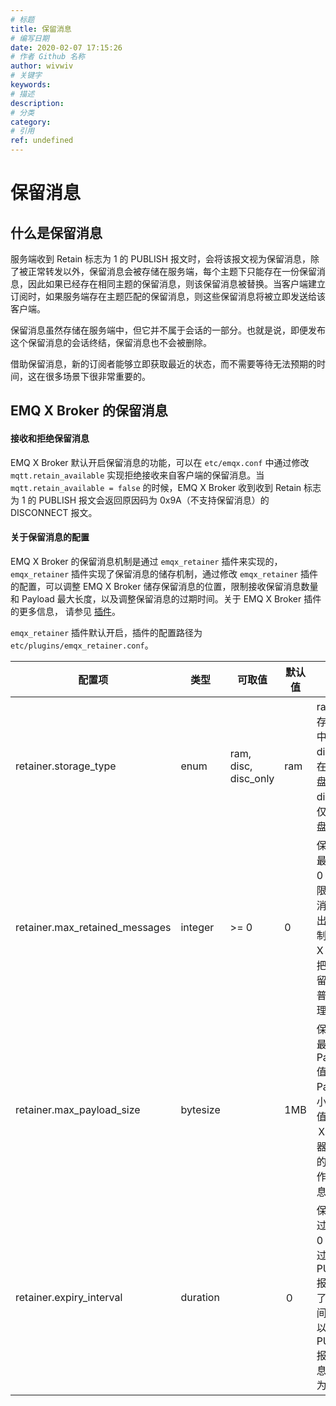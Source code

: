 ```yaml
---
# 标题
title: 保留消息
# 编写日期
date: 2020-02-07 17:15:26
# 作者 Github 名称
author: wivwiv
# 关键字
keywords:
# 描述
description:
# 分类
category: 
# 引用
ref: undefined
---
```


# 保留消息

## 什么是保留消息

服务端收到 Retain 标志为 1 的 PUBLISH 报文时，会将该报文视为保留消息，除了被正常转发以外，保留消息会被存储在服务端，每个主题下只能存在一份保留消息，因此如果已经存在相同主题的保留消息，则该保留消息被替换。当客户端建立订阅时，如果服务端存在主题匹配的保留消息，则这些保留消息将被立即发送给该客户端。

保留消息虽然存储在服务端中，但它并不属于会话的一部分。也就是说，即便发布这个保留消息的会话终结，保留消息也不会被删除。

借助保留消息，新的订阅者能够立即获取最近的状态，而不需要等待无法预期的时间，这在很多场景下很非常重要的。

## EMQ X Broker 的保留消息

#### 接收和拒绝保留消息

EMQ X Broker 默认开启保留消息的功能，可以在 `etc/emqx.conf` 中通过修改 `mqtt.retain_available` 实现拒绝接收来自客户端的保留消息。当 `mqtt.retain_available = false` 的时候，EMQ X Broker 收到收到 Retain 标志为 1 的 PUBLISH 报文会返回原因码为 0x9A（不支持保留消息）的 DISCONNECT 报文。

#### 关于保留消息的配置

EMQ X Broker 的保留消息机制是通过 `emqx_retainer` 插件来实现的，`emqx_retainer` 插件实现了保留消息的储存机制，通过修改 `emqx_retainer` 插件的配置，可以调整 EMQ X Broker 储存保留消息的位置，限制接收保留消息数量和 Payload 最大长度，以及调整保留消息的过期时间。关于 EMQ X Broker 插件的更多信息， 请参见 [插件](advanced/plugins.md)。

`emqx_retainer` 插件默认开启，插件的配置路径为 `etc/plugins/emqx_retainer.conf`。

| 配置项                         | 类型     | 可取值                   | 默认值 | 说明                                                         |
| ------------------------------ | -------- | ------------------------ | ------ | ------------------------------------------------------------ |
| retainer.storage_type          | enum     | ram,<br /> disc,<br />disc_only | ram |ram：仅储存在内存中；<br />disc：储存在内存和硬盘中；<br />disc_only：仅储存在硬盘中。|
| retainer.max_retained_messages | integer  | \>= 0                    | 0      | 保留消息的最大数量，0 表示没有限制。保留消息数量超出最大值限制后 EMQ X Broker 会把收到的保留消息作为普通消息处理。 |
| retainer.max_payload_size      | bytesize |                          | 1MB    | 保留消息的最大 Payload 值。Payload 大小超出最大值后 EMQ Ｘ 消息服务器会把收到的保留消息作为普通消息处理。 |
| retainer.expiry_interval       | duration |                          | ０     | 保留消息的过期时间，0 表示永不过期。如果 PUBLISH 报文中设置了消息过期间隔，那么以 PUBLISH 报文中的消息过期间隔为准。 |
